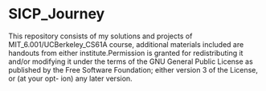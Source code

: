 SICP_Journey
============

This repository consists of my solutions and projects of MIT_6.001/UCBerkeley_CS61A course,
additional materials included are handouts from either institute.Permission is granted for
redistributing it and/or modifying it under the terms of the GNU General Public License as
published by the Free Software Foundation; either version 3 of the License, or (at your opt-
ion) any later version.

